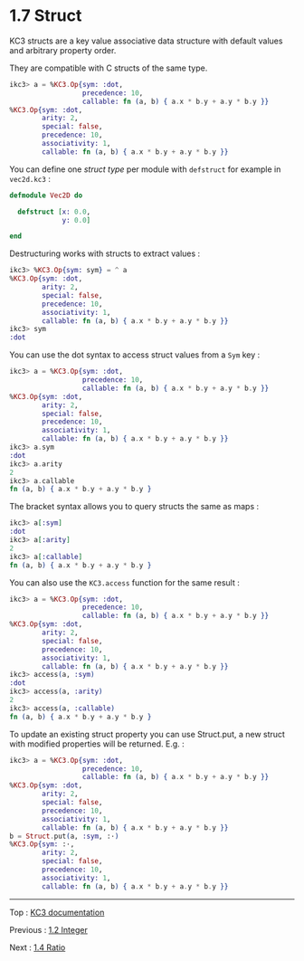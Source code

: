 # 1.7 Struct

KC3 structs are a key value associative data structure with default
values and arbitrary property order.

They are compatible with C structs of the same type.

```elixir
ikc3> a = %KC3.Op{sym: :dot,
                  precedence: 10,
                  callable: fn (a, b) { a.x * b.y + a.y * b.y }}
%KC3.Op{sym: :dot,
        arity: 2,
        special: false,
        precedence: 10,
        associativity: 1,
        callable: fn (a, b) { a.x * b.y + a.y * b.y }}
```

You can define one _struct type_ per module with `defstruct` for
example in `vec2d.kc3` :

```elixir
defmodule Vec2D do

  defstruct [x: 0.0,
             y: 0.0]

end
```

Destructuring works with structs to extract values :

```elixir
ikc3> %KC3.Op{sym: sym} = ^ a
%KC3.Op{sym: :dot,
        arity: 2,
        special: false,
        precedence: 10,
        associativity: 1,
        callable: fn (a, b) { a.x * b.y + a.y * b.y }}
ikc3> sym
:dot
```


You can use the dot syntax to access struct values from a `Sym` key :

```elixir
ikc3> a = %KC3.Op{sym: :dot,
                  precedence: 10,
                  callable: fn (a, b) { a.x * b.y + a.y * b.y }}
%KC3.Op{sym: :dot,
        arity: 2,
        special: false,
        precedence: 10,
        associativity: 1,
        callable: fn (a, b) { a.x * b.y + a.y * b.y }}
ikc3> a.sym
:dot
ikc3> a.arity
2
ikc3> a.callable
fn (a, b) { a.x * b.y + a.y * b.y }
```

The bracket syntax allows you to query structs the same as maps :

```elixir
ikc3> a[:sym]
:dot
ikc3> a[:arity]
2
ikc3> a[:callable]
fn (a, b) { a.x * b.y + a.y * b.y }
```

You can also use the `KC3.access` function for the same result :

```elixir
ikc3> a = %KC3.Op{sym: :dot,
                  precedence: 10,
                  callable: fn (a, b) { a.x * b.y + a.y * b.y }}
%KC3.Op{sym: :dot,
        arity: 2,
        special: false,
        precedence: 10,
        associativity: 1,
        callable: fn (a, b) { a.x * b.y + a.y * b.y }}
ikc3> access(a, :sym)
:dot
ikc3> access(a, :arity)
2
ikc3> access(a, :callable)
fn (a, b) { a.x * b.y + a.y * b.y }
```

To update an existing struct property you can use Struct.put, a new
struct with modified properties will be returned. E.g. :

```elixir
ikc3> a = %KC3.Op{sym: :dot,
                  precedence: 10,
                  callable: fn (a, b) { a.x * b.y + a.y * b.y }}
%KC3.Op{sym: :dot,
        arity: 2,
        special: false,
        precedence: 10,
        associativity: 1,
        callable: fn (a, b) { a.x * b.y + a.y * b.y }}
b = Struct.put(a, :sym, :·)
%KC3.Op{sym: :·,
        arity: 2,
        special: false,
        precedence: 10,
        associativity: 1,
        callable: fn (a, b) { a.x * b.y + a.y * b.y }}
```


---

Top : [KC3 documentation](/doc/)

Previous : [1.2 Integer](1.2_Integer)

Next : [1.4 Ratio](1.4_Ratio)

